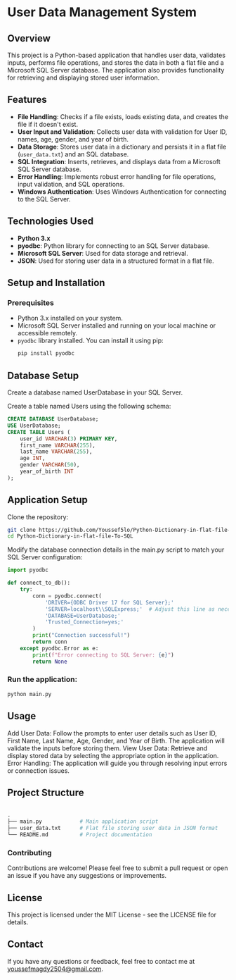 # User Data Management System

## Overview

This project is a Python-based application that handles user data, validates inputs, performs file operations, and stores the data in both a flat file and a Microsoft SQL Server database. The application also provides functionality for retrieving and displaying stored user information.

## Features

- **File Handling**: Checks if a file exists, loads existing data, and creates the file if it doesn't exist.
- **User Input and Validation**: Collects user data with validation for User ID, names, age, gender, and year of birth.
- **Data Storage**: Stores user data in a dictionary and persists it in a flat file (`user_data.txt`) and an SQL database.
- **SQL Integration**: Inserts, retrieves, and displays data from a Microsoft SQL Server database.
- **Error Handling**: Implements robust error handling for file operations, input validation, and SQL operations.
- **Windows Authentication**: Uses Windows Authentication for connecting to the SQL Server.

## Technologies Used

- **Python 3.x**
- **pyodbc**: Python library for connecting to an SQL Server database.
- **Microsoft SQL Server**: Used for data storage and retrieval.
- **JSON**: Used for storing user data in a structured format in a flat file.

## Setup and Installation

### Prerequisites

- Python 3.x installed on your system.
- Microsoft SQL Server installed and running on your local machine or accessible remotely.
- `pyodbc` library installed. You can install it using pip:
  ```sh
  pip install pyodbc
  ```
## Database Setup
Create a database named UserDatabase in your SQL Server.

Create a table named Users using the following schema:

```sql
CREATE DATABASE UserDatabase;
USE UserDatabase;
CREATE TABLE Users (
    user_id VARCHAR(3) PRIMARY KEY,
    first_name VARCHAR(255),
    last_name VARCHAR(255),
    age INT,
    gender VARCHAR(50),
    year_of_birth INT
);
```
## Application Setup
Clone the repository:
```sh
git clone https://github.com/Youssef5lo/Python-Dictionary-in-flat-file-To-SQL.git
cd Python-Dictionary-in-flat-file-To-SQL
```
Modify the database connection details in the main.py script to match your SQL Server configuration:

```python
import pyodbc

def connect_to_db():
    try:
        conn = pyodbc.connect(
            'DRIVER={ODBC Driver 17 for SQL Server};'
            'SERVER=localhost\\SQLExpress;'  # Adjust this line as necessary
            'DATABASE=UserDatabase;'
            'Trusted_Connection=yes;'
        )
        print("Connection successful!")
        return conn
    except pyodbc.Error as e:
        print(f"Error connecting to SQL Server: {e}")
        return None
```
### Run the application:

```sh
python main.py
```
## Usage
Add User Data: Follow the prompts to enter user details such as User ID, First Name, Last Name, Age, Gender, and Year of Birth. The application will validate the inputs before storing them.
View User Data: Retrieve and display stored data by selecting the appropriate option in the application.
Error Handling: The application will guide you through resolving input errors or connection issues.
## Project Structure
```graphql

.
├── main.py            # Main application script
├── user_data.txt      # Flat file storing user data in JSON format
└── README.md          # Project documentation
```
### Contributing
Contributions are welcome! Please feel free to submit a pull request or open an issue if you have any suggestions or improvements.

## License
This project is licensed under the MIT License - see the LICENSE file for details.

## Contact
If you have any questions or feedback, feel free to contact me at youssefmagdy2504@gmail.com.



